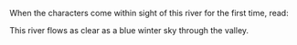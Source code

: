When the characters come within sight of this river for the first time, read:

This river flows as clear as a blue winter sky through the valley.

